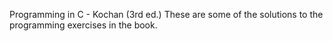 Programming in C - Kochan (3rd ed.)
These are some of the solutions to the programming exercises in the book. 

